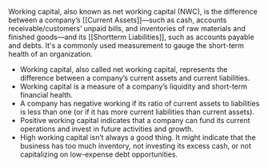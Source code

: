 Working capital, also known as net working capital (NWC), is the difference between a company’s [[Current Assets]]—such as cash, accounts receivable/customers’ unpaid bills, and inventories of raw materials and finished goods—and its [[Shortterm Liabilities]], such as accounts payable and debts. It's a commonly used measurement to gauge the short-term health of an organization.

-   Working capital, also called net working capital, represents the difference between a company’s current assets and current liabilities.
-   Working capital is a measure of a company’s liquidity and short-term financial health.
-   A company has negative working if its ratio of current assets to liabilities is less than one (or if it has more current liabilities than current assets).
-   Positive working capital indicates that a company can fund its current operations and invest in future activities and growth.
-   High working capital isn’t always a good thing. It might indicate that the business has too much inventory, not investing its excess cash, or not capitalizing on low-expense debt opportunities.